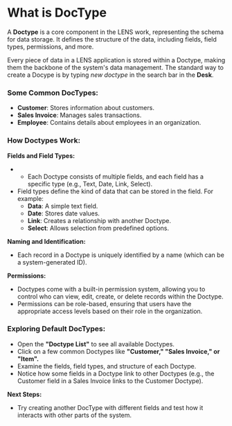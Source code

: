 # What is DocType

A **Doctype** is a core component in the LENS work, representing the schema for data storage. It defines the structure of the data, including fields, field types, permissions, and more.

Every piece of data in a LENS application is stored within a Doctype, making them the backbone of the system's data management. The standard way to create a Docype is by typing _new doctype_ in the search bar in the **Desk**.

### Some Common DocTypes:

-   **Customer**: Stores information about customers.
-   **Sales Invoice**: Manages sales transactions.
-   **Employee**: Contains details about employees in an organization.

### How Doctypes Work:

**Fields and Field Types:**

-   -   Each Doctype consists of multiple fields, and each field has a specific type (e.g., Text, Date, Link, Select).
-   Field types define the kind of data that can be stored in the field. For example:
    -   **Data**: A simple text field.
    -   **Date**: Stores date values.
    -   **Link**: Creates a relationship with another Doctype.
    -   **Select**: Allows selection from predefined options.

**Naming and Identification:**

-   Each record in a Doctype is uniquely identified by a name (which can be a system-generated ID).

**Permissions:**

-   Doctypes come with a built-in permission system, allowing you to control who can view, edit, create, or delete records within the Doctype.
-   Permissions can be role-based, ensuring that users have the appropriate access levels based on their role in the organization.

### Exploring Default DocTypes:

 - Open the **"Doctype List"** to see all available Doctypes.
 -  Click on a few common Doctypes like **"Customer," "Sales Invoice," or "Item".**
-   Examine the fields, field types, and structure of each Doctype.
- Notice how some fields in a Doctype link to other Doctypes (e.g., the Customer field in a Sales Invoice links to the Customer Doctype).

**Next Steps:**
- Try creating another DocType with different fields and test how it interacts with other parts of the system.
<!--stackedit_data:
eyJoaXN0b3J5IjpbMTYzNjMwNTgxLDY0MDE3OTMzMSwtMTkwMT
gwMTEwMSwyMDg1MjIwMDEsMTk0ODc0MDU2LC0xNzAwMTU4OTk2
LDEzMjM2OTMxNCwxNzA0NTc5MjQsMjE3MDkzODEwXX0=
-->